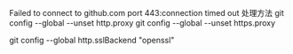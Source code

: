 Failed to connect to github.com port 443:connection timed out
处理方法
git config --global --unset http.proxy
git config --global --unset https.proxy



git config --global http.sslBackend "openssl"